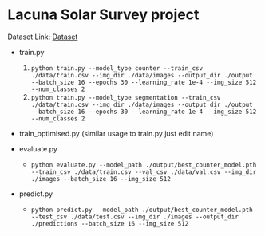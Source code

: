# Lacuna Solar Survey project

Dataset Link: [Dataset](https://www.kaggle.com/datasets/kimp1995/lacuna-solar-survey-challenge/data)

- train.py 
  1. ``python train.py --model_type counter --train_csv ./data/train.csv --img_dir ./data/images --output_dir ./output --batch_size 16 --epochs 30 --learning_rate 1e-4 --img_size 512 --num_classes 2``
  2. ``python train.py --model_type segmentation --train_csv ./data/train.csv --img_dir ./data/images --output_dir ./output --batch_size 16 --epochs 30 --learning_rate 1e-4 --img_size 512 --num_classes 2``

- train_optimised.py (similar usage to train.py just edit name)

- evaluate.py
  - ``python evaluate.py --model_path ./output/best_counter_model.pth --train_csv ./data/train.csv --val_csv ./data/val.csv --img_dir ./images --batch_size 16 --img_size 512``

- predict.py
  - ``python predict.py --model_path ./output/best_counter_model.pth --test_csv ./data/test.csv --img_dir ./images --output_dir ./predictions --batch_size 16 --img_size 512``
